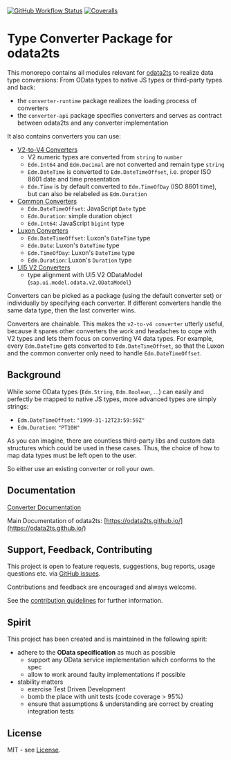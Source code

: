 [![GitHub Workflow Status](https://img.shields.io/github/actions/workflow/status/odata2ts/converter/coverage.yml?branch=main&style=for-the-badge)](https://github.com/odata2ts/converter/actions/workflows/coverage.yml)
[![Coveralls](https://img.shields.io/coveralls/github/odata2ts/converter?style=for-the-badge)](https://coveralls.io/github/odata2ts/converter?branch=main)

# Type Converter Package for odata2ts

This monorepo contains all modules relevant for [odata2ts](https://github.com/odata2ts/odata2ts)
to realize data type conversions: From OData types to native JS types or third-party types and back:

- the `converter-runtime` package realizes the loading process of converters
- the `converter-api` package specifies converters and serves as contract between odata2ts and any converter implementation

It also contains converters you can use:

- [V2-to-V4 Converters](https://www.npmjs.com/package/@odata2ts/converter-v2-to-v4)
  - V2 numeric types are converted from `string` to `number`
  - `Edm.Int64` and `Edm.Decimal` are not converted and remain type `string`
  - `Edm.DateTime` is converted to `Edm.DateTimeOffset`, i.e. proper ISO 8601 date and time presentation
  - `Edm.Time` is by default converted to `Edm.TimeOfDay` (ISO 8601 time), but can also be relabeled as `Edm.Duration`
- [Common Converters](https://www.npmjs.com/package/@odata2ts/converter-common)
  - `Edm.DateTimeOffset`: JavaScript `Date` type
  - `Edm.Duration`: simple duration object
  - `Edm.Int64`: JavaScript `bigint` type
- [Luxon Converters](https://www.npmjs.com/package/@odata2ts/converter-luxon)
  - `Edm.DateTimeOffset`: Luxon's `DateTime` type
  - `Edm.Date`: Luxon's `DateTime` type
  - `Edm.TimeOfDay`: Luxon's `DateTime` type
  - `Edm.Duration`: Luxon's `Duration` type
- [UI5 V2 Converters](https://www.npmjs.com/package/@odata2ts/converter-ui5-v2)
  - type alignment with UI5 V2 ODataModel (`sap.ui.model.odata.v2.ODataModel`)

Converters can be picked as a package (using the default converter set) or individually
by specifying each converter. If different converters handle the same data type, then the last converter wins.

Converters are chainable. This makes the `v2-to-v4 converter` utterly useful, because it spares
other converters the work and headaches to cope with V2 types and lets them focus on converting V4 data types.
For example, every `Edm.DateTime` gets converted to `Edm.DateTimeOffset`, so that the Luxon and the common converter
only need to handle `Edm.DateTimeOffset`.

## Background

While some OData types (`Edm.String`, `Edm.Boolean`, ...) can easily and perfectly be mapped to native JS types,
more advanced types are simply strings:

- `Edm.DateTimeOffset`: `"1999-31-12T23:59:59Z"`
- `Edm.Duration`: `"PT10H"`

As you can imagine, there are countless third-party libs and custom data structures
which could be used in these cases. Thus, the choice of how to map data types
must be left open to the user.

So either use an existing converter or roll your own.

## Documentation

[Converter Documentation](https://odata2ts.github.io/docs/generator/converters)

Main Documentation of odata2ts: [https://odata2ts.github.io/](https://odata2ts.github.io/)

## Support, Feedback, Contributing

This project is open to feature requests, suggestions, bug reports, usage questions etc.
via [GitHub issues](https://github.com/odata2ts/converter/issues).

Contributions and feedback are encouraged and always welcome.

See the [contribution guidelines](https://github.com/odata2ts/converter/blob/main/CONTRIBUTING.md) for further information.

## Spirit

This project has been created and is maintained in the following spirit:

- adhere to the **OData specification** as much as possible
  - support any OData service implementation which conforms to the spec
  - allow to work around faulty implementations if possible
- stability matters
  - exercise Test Driven Development
  - bomb the place with unit tests (code coverage > 95%)
  - ensure that assumptions & understanding are correct by creating integration tests

## License

MIT - see [License](./LICENSE).
